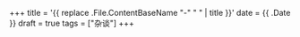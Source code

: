 +++
title = '{{ replace .File.ContentBaseName "-" " " | title }}'
date = {{ .Date }}
draft = true
tags = ["杂谈"]
+++
